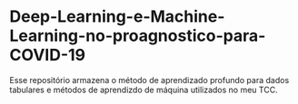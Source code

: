 # Deep-Learning-e-Machine-Learning-no-proagnostico-para-COVID-19

Esse repositório armazena o método de aprendizado profundo para dados tabulares e métodos de aprendizdo de máquina utilizados no meu TCC.
